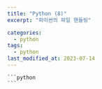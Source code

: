 ```yaml
---
title: "Python (8)"
excerpt: "파이썬의 파일 핸들링"

categories:
  - python
tags:
  - python
last_modified_at: 2023-07-14
---
```



    ```python
    ```
